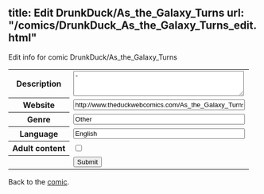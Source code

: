 title: Edit DrunkDuck/As_the_Galaxy_Turns
url: "/comics/DrunkDuck_As_the_Galaxy_Turns_edit.html"
---
Edit info for comic DrunkDuck/As_the_Galaxy_Turns

<form name="comic" action="http://gaepostmail.appspot.com/comic/" method="post">
<table class="comicinfo">
<tr>
<th>Description</th><td><textarea name="description" cols="40" rows="3">-</textarea></td>
</tr>
<tr>
<th>Website</th><td><input type="text" name="url" value="http://www.theduckwebcomics.com/As_the_Galaxy_Turns/" size="40"/></td>
</tr>
<tr>
<th>Genre</th><td><input type="text" name="genre" value="Other" size="40"/></td>
</tr>
<tr>
<th>Language</th><td><input type="text" name="language" value="English" size="40"/></td>
</tr>
<tr>
<th>Adult content</th><td><input type="checkbox" name="adult" value="adult" /></td>
</tr>
<tr>
<th></th><td>
<input type="hidden" name="comic" value="DrunkDuck_As_the_Galaxy_Turns" />
<input type="submit" name="submit" value="Submit" />
</td>
</tr>
</table>
</form>

Back to the [comic](DrunkDuck_As_the_Galaxy_Turns.html).

